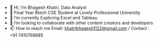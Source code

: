 - 👋 Hi, I’m Bhagesh Khatri, Data Analyst 
- 👀 Final Year Btech CSE Student at Lovely Professional University 
- 🌱 I’m currently Exploring Excel and Tableau
- 💞️ I’m looking to collaborate with other content creators and developers
- 📫 How to reach me Email: khatribhagesh1122@gmail.com / Contact : +91 7410768885

<!---
khatribhagesh1122/khatribhagesh1122 is a ✨ special ✨ repository because its `README.md` (this file) appears on your GitHub profile.
You can click the Preview link to take a look at your changes.
--->
